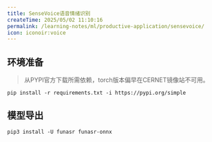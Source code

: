 ```yaml
---
title: SenseVoice语音情绪识别
createTime: 2025/05/02 11:10:16
permalink: /learning-notes/ml/productive-application/sensevoice/
icon: iconoir:voice
---
```


<RepoCard repo="FunAudioLLM/SenseVoice"></RepoCard>


## 环境准备

> 从PYPI官方下载所需依赖，torch版本偏早在CERNET镜像站不可用。

```shell
pip install -r requirements.txt -i https://pypi.org/simple
```


## 模型导出

```shell
pip3 install -U funasr funasr-onnx
```